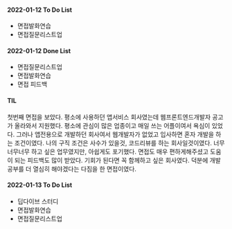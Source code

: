 #### 2022-01-12 To Do List

- 면접발화연습
- 면접질문리스트업

#### 2022-01-12 Done List

- 면접질문리스트업
- 면접발화연습
- 면접 피드백

#### TIL

첫번째 면접을 보았다. 평소에 사용하던 앱서비스 회사였는데 웹프론트엔드개발자 공고가 올라와서 지원했다.
평소에 관심이 많은 업종이고 매일 쓰는 어플이여서 욕심이 있었다.
그러나 앱전용으로 개발하던 회사여서 웹개발자가 없었고 입사하면 혼자 개발을 하는 조건이였다.
나의 구직 조건은 사수가 있을것, 코드리뷰를 하는 회사일것이였다.
너무너무너무 하고 싶은 업무였지만, 아쉽게도 포기했다.
면접도 매우 편하게해주셨고 도움이 되는 피드백도 많이 받았다.
기회가 된다면 꼭 함께하고 싶은 회사였다. 덕분에 개발공부를 더 열심히 해야겠다는 다짐을 한 면접이였다.

#### 2022-01-13 To Do List

- 딥다이브 스터디
- 면접발화연습
- 면접질문리스트업
